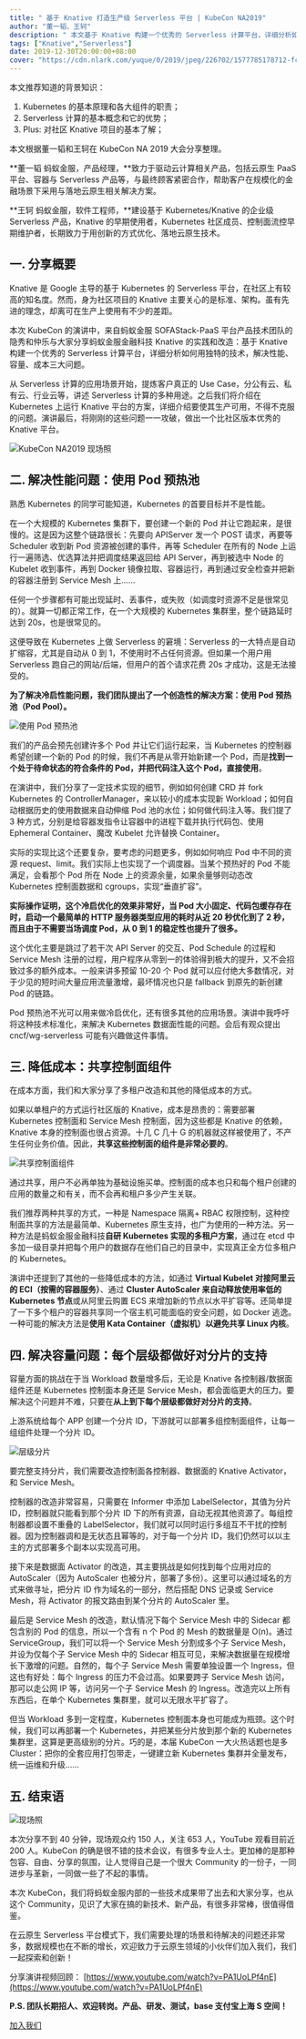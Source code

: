 ```yaml
---
title: " 基于 Knative 打造生产级 Serverless 平台 | KubeCon NA2019"
author: "董一韬、王轲"
description: " 本文基于 Knative 构建一个优秀的 Serverless 计算平台，详细分析如何用独特的技术，解决性能、容量、成本三大问题。"
tags: ["Knative","Serverless"]
date: 2019-12-30T20:00:00+08:00
cover: "https://cdn.nlark.com/yuque/0/2019/jpeg/226702/1577785178712-fcf84a03-60f5-4080-b6bf-34bd6cfa7626.jpeg"
---
```


本文推荐知道的背景知识：

1. Kubernetes 的基本原理和各大组件的职责；
1. Serverless 计算的基本概念和它的优势；
1. Plus: 对社区 Knative 项目的基本了解；

本文根据董一韬和王轲在 KubeCon NA 2019 大会分享整理。

**董一韬 蚂蚁金服，产品经理，**致力于驱动云计算相关产品，包括云原生 PaaS 平台、容器与 Serverless 产品等，与最终顾客紧密合作，帮助客户在规模化的金融场景下采用与落地云原生相关解决方案。

**王轲 蚂蚁金服，软件工程师，**建设基于 Kubernetes/Knative 的企业级 Serverless 产品，Knative 的早期使用者，Kubernetes 社区成员、控制面流控早期维护者，长期致力于用创新的方式优化、落地云原生技术。

## 一. 分享概要

Knative 是 Google 主导的基于 Kubernetes 的 Serverless 平台，在社区上有较高的知名度。然而，身为社区项目的 Knative 主要关心的是标准、架构。虽有先进的理念，却离可在生产上使用有不少的差距。

本次 KubeCon 的演讲中，来自蚂蚁金服 SOFAStack-PaaS 平台产品技术团队的隐秀和仲乐与大家分享蚂蚁金服金融科技 Knative 的实践和改造：基于 Knative 构建一个优秀的 Serverless 计算平台，详细分析如何用独特的技术，解决性能、容量、成本三大问题。

从 Serverless 计算的应用场景开始，提炼客户真正的 Use Case，分公有云、私有云、行业云等，讲述 Serverless 计算的多种用途。之后我们将介绍在 Kubernetes 上运行 Knative 平台的方案，详细介绍要使其生产可用，不得不克服的问题。演讲最后，将刚刚的这些问题一一攻破，做出一个比社区版本优秀的 Knative 平台。

![KubeCon NA2019 现场照](https://cdn.nlark.com/yuque/0/2019/png/226702/1577339092197-365f4a8f-5a81-47a8-81fc-721659699c17.png)

## 二. 解决性能问题：**使用 Pod 预热池**

熟悉 Kubernetes 的同学可能知道，Kubernetes 的首要目标并不是性能。

在一个大规模的 Kubernetes 集群下，要创建一个新的 Pod 并让它跑起来，是很慢的。这是因为这整个链路很长：先要向 APIServer 发一个 POST 请求，再要等 Scheduler 收到新 Pod 资源被创建的事件，再等 Scheduler 在所有的 Node 上运行一遍筛选、优选算法并把调度结果返回给 API Server，再到被选中 Node 的 Kubelet 收到事件，再到 Docker 镜像拉取、容器运行，再到通过安全检查并把新的容器注册到 Service Mesh 上……

任何一个步骤都有可能出现延时、丢事件，或失败（如调度时资源不足是很常见的）。就算一切都正常工作，在一个大规模的 Kubernetes 集群里，整个链路延时达到 20s，也是很常见的。

这便导致在 Kubernetes 上做 Serverless 的窘境：Serverless 的一大特点是自动扩缩容，尤其是自动从 0 到 1，不使用时不占任何资源。但如果一个用户用 Serverless 跑自己的网站/后端，但用户的首个请求花费 20s 才成功，这是无法接受的。

**为了解决冷启性能问题，我们团队提出了一个创造性的解决方案：使用 Pod 预热池（Pod Pool）。**

![使用 Pod 预热池](https://cdn.nlark.com/yuque/0/2019/png/226702/1577339092163-f3079d41-d4c6-47d0-8ba7-f3760ba47278.png)

我们的产品会预先创建许多个 Pod 并让它们运行起来，当 Kubernetes 的控制器希望创建一个新的 Pod 的时候，我们不再是从零开始新建一个 Pod，而是**找到一个处于待命状态的符合条件的 Pod，并把代码注入这个 Pod，直接使用**。

在演讲中，我们分享了一定技术实现的细节，例如如何创建 CRD 并 fork Kubernetes 的 ControllerManager，来以较小的成本实现新 Workload；如何自动根据历史的使用数据来自动伸缩 Pod 池的水位；如何做代码注入等。我们提了 3 种方式，分别是给容器发指令让容器中的进程下载并执行代码包、使用 Ephemeral Container、魔改 Kubelet 允许替换 Container。

实际的实现比这个还要复杂，要考虑的问题更多，例如如何响应 Pod 中不同的资源 request、limit。我们实际上也实现了一个调度器。当某个预热好的 Pod 不能满足，会看那个 Pod 所在 Node 上的资源余量，如果余量够则动态改 Kubernetes 控制面数据和 cgroups，实现“垂直扩容”。

**实际操作证明，这个冷启优化的效果非常好，当 Pod 大小固定、代码包缓存存在时，启动一个最简单的 HTTP 服务器类型应用的耗时从近 20 秒优化到了 2 秒，而且由于不需要当场调度 Pod，从 0 到 1 的稳定性也提升了很多。**

这个优化主要是跳过了若干次 API Server 的交互、Pod Schedule 的过程和 Service Mesh 注册的过程，用户程序从零到一的体验得到极大的提升，又不会招致过多的额外成本。一般来讲多预留 10-20 个 Pod 就可以应付绝大多数情况，对于少见的短时间大量应用流量激增，最坏情况也只是 fallback 到原先的新创建 Pod 的链路。

Pod 预热池不光可以用来做冷启优化，还有很多其他的应用场景。演讲中我呼吁将这种技术标准化，来解决 Kubernetes 数据面性能的问题。会后有观众提出 cncf/wg-serverless 可能有兴趣做这件事情。

## 三. 降低成本：**共享控制面组件**

在成本方面，我们和大家分享了多租户改造和其他的降低成本的方式。

如果以单租户的方式运行社区版的 Knative，成本是昂贵的：需要部署 Kubernetes 控制面和 Service Mesh 控制面，因为这些都是 Knative 的依赖，Knative 本身的控制面也很占资源。十几 C 几十 G 的机器就这样被使用了，不产生任何业务价值。因此，**共享这些控制面的组件是非常必要的**。

![共享控制面组件](https://cdn.nlark.com/yuque/0/2019/png/226702/1577339092181-17c9418f-c8d6-43aa-b6e8-194ffd37be3a.png)

通过共享，用户不必再单独为基础设施买单。控制面的成本也只和每个租户创建的应用的数量之和有关，而不会再和租户多少产生关联。

我们推荐两种共享的方式，一种是 Namespace 隔离+ RBAC 权限控制，这种控制面共享的方法是最简单、Kubernetes 原生支持，也广为使用的一种方法。另一种方法是蚂蚁金服金融科技**自研 Kubernetes 实现的多租户方案**，通过在 etcd 中多加一级目录并把每个用户的数据存在他们自己的目录中，实现真正全方位多租户的
Kubernetes。

演讲中还提到了其他的一些降低成本的方法，如通过 **Virtual Kubelet 对接阿里云的 ECI（按需的容器服务）**、通过 **Cluster AutoScaler 来自动释放使用率低的 Kubernetes 节点**或从阿里云购置 ECS 来增加新的节点以水平扩容等。还简单提了一下多个租户的容器共享同一个宿主机可能面临的安全问题，如 Docker 逃逸。一种可能的解决方法是**使用 Kata Container（虚拟机）以避免共享 Linux 内核**。

## 四. 解决容量问题：**每个层级都做好对分片的支持**

容量方面的挑战在于当 Workload 数量增多后，无论是 Knative 各控制器/数据面组件还是 Kubernetes 控制面本身还是 Service Mesh，都会面临更大的压力。要解决这个问题并不难，只要在**从上到下每个层级都做好对分片的支持**。

上游系统给每个 APP 创建一个分片 ID，下游就可以部署多组控制面组件，让每一组组件处理一个分片 ID。

![层级分片](https://cdn.nlark.com/yuque/0/2019/png/226702/1577339092212-803e1673-2cf2-41a2-ad23-cf714975e14d.png)

要完整支持分片，我们需要改造控制面各控制器、数据面的 Knative Activator，和 Service Mesh。

控制器的改造非常容易，只需要在 Informer 中添加 LabelSelector，其值为分片 ID，控制器就只能看到那个分片 ID 下的所有资源，自动无视其他资源了。每组控制器都设置不重叠的 LabelSelector，我们就可以同时运行多组互不干扰的控制器。因为控制器调和是无状态且幂等的，对于每一个分片 ID，我们仍然可以以主主的方式部署多个副本以实现高可用。

接下来是数据面 Activator 的改造，其主要挑战是如何找到每个应用对应的 AutoScaler（因为 AutoScaler 也被分片，部署了多份）。这里可以通过域名的方式来做寻址，把分片 ID 作为域名的一部分，然后搭配 DNS 记录或 Service Mesh，将 Activator 的报文路由到某个分片的 AutoScaler 里。

最后是 Service Mesh 的改造，默认情况下每个 Service Mesh 中的 Sidecar 都包含别的 Pod 的信息，所以一个含有 n 个 Pod 的 Mesh 的数据量是 O(n)。通过 ServiceGroup，我们可以将一个 Service Mesh 分割成多个子 Service Mesh，并设为仅每个子 Service Mesh 中的 Sidecar 相互可见，来解决数据量在规模增长下激增的问题。自然的，每个子 Service Mesh 需要单独设置一个 Ingress，但这也有好处：每个 Ingress 的压力不会过高。如果要跨子 Service Mesh 访问，那可以走公网 IP 等，访问另一个子 Service Mesh 的 Ingress。改造完以上所有东西后，在单个 Kubernetes 集群里，就可以无限水平扩容了。

但当 Workload 多到一定程度，Kubernetes 控制面本身也可能成为瓶颈。这个时候，我们可以再部署一个 Kubernetes，并把某些分片放到那个新的 Kubernetes 集群里，这算是更高级别的分片。巧的是，本届 KubeCon 一大火热话题也是多 Cluster：把你的全套应用打包带走，一键建立新 Kubernetes 集群并全量发布，统一运维和升级……

## 五. 结束语

![现场照](https://cdn.nlark.com/yuque/0/2019/png/226702/1577339092198-ea778656-8589-4bf0-b032-536c64a4b6bb.png)

本次分享不到 40 分钟，现场观众约 150 人，关注 653 人，YouTube 观看目前近 200 人。KubeCon 的确是很不错的技术会议，有很多专业人士。更加棒的是那种包容、自由、分享的氛围，让人觉得自己是一个很大 Community 的一份子，一同进步与革新，一同做一些了不起的事情。

本次 KubeCon，我们将蚂蚁金服内部的一些技术成果带了出去和大家分享，也从这个 Community，见识了大家在搞的新技术、新产品，有很多非常棒，很值得借鉴。

在云原生 Serverless 平台模式下，我们需要处理的场景和待解决的问题还非常多，数据规模也在不断的增长，欢迎致力于云原生领域的小伙伴们加入我们，我们一起探索和创新！

分享演讲视频回顾：
[https://www.youtube.com/watch?v=PA1UoLPf4nE](https://www.youtube.com/watch?v=PA1UoLPf4nE)

**P.S. 团队长期招人、欢迎转岗。产品、研发、测试，base 支付宝上海 S 空间！**

[加入我们](https://www.sofastack.tech/hr/)
